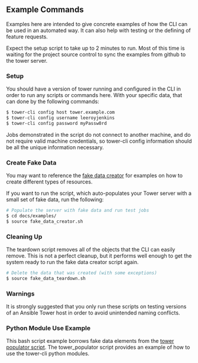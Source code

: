 ## Example Commands

Examples here are intended to give concrete examples of how the CLI
can be used in an automated way. It can also help with testing or the defining of
feature requests.

Expect the setup script to take up to 2 minutes to run. Most of this time is
waiting for the project source control to sync the examples
from github to the tower server.

### Setup

You should have a version of tower running and configured in the CLI
in order to run any scripts or commands here. With your specific data, that
can done by the following commands:

```bash
$ tower-cli config host tower.example.com
$ tower-cli config username leeroyjenkins
$ tower-cli config password myPassw0rd
```

Jobs demonstrated in the script do not connect to another machine, and do
not require valid machine credentials, so tower-cli config information
should be all the unique information necessary.

### Create Fake Data

You may want to reference the
[fake data creator](https://github.com/ansible/tower-cli/blob/master/docs/examples/fake_data_creator.sh) for
examples on how to create different types of resources.

If you want to run the script, which auto-populates your Tower server
with a small set of fake data, run the following:

```bash
# Populate the server with fake data and run test jobs
$ cd docs/examples/
$ source fake_data_creator.sh
```

### Cleaning Up

The teardown script removes all of the objects that the CLI can easily
remove. This is not a perfect cleanup, but it performs well enough to get the system
ready to run the fake data creator script again.

```bash
# Delete the data that was created (with some exceptions)
$ source fake_data_teardown.sh
```

### Warnings

It is strongly suggested that you only run these scripts on testing versions
of an Ansible Tower host in order to avoid unintended naming conflicts.

### Python Module Use Example

This bash script example borrows fake data elements from the
[tower populator script](https://github.com/jsmartin/tower_populator).
The tower_populator script provides an example of how to use the tower-cli python modules.
